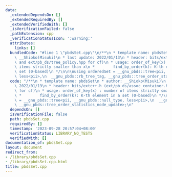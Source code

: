 ```yaml
---
data:
  _extendedDependsOn: []
  _extendedRequiredBy: []
  _extendedVerifiedWith: []
  _isVerificationFailed: false
  _pathExtension: cpp
  _verificationStatusIcon: ':warning:'
  attributes:
    links: []
  bundledCode: "#line 1 \"pbdsSet.cpp\"\n/**\n * template name: pbdsSet\n * author:\
    \ __Shioko(Misuki)\n * last update: 2022/01/13\n * header: bits/extc++.h (ext/pb_ds/assoc_container.hpp\
    \ and ext/pb_ds/tree_policy.hpp for cf)\n * usage: order_of_key(x) : number of\
    \ items strictly smaller than x\n *        find_by_order(k): K-th element in a\
    \ set (0-based)\n */\n\n\nusing orderedSet = __gnu_pbds::tree<pii, __gnu_pbds::null_type,\
    \ less<pii>,\n  __gnu_pbds::rb_tree_tag, __gnu_pbds::tree_order_statistics_node_update>;\n"
  code: "/**\n * template name: pbdsSet\n * author: __Shioko(Misuki)\n * last update:\
    \ 2022/01/13\n * header: bits/extc++.h (ext/pb_ds/assoc_container.hpp and ext/pb_ds/tree_policy.hpp\
    \ for cf)\n * usage: order_of_key(x) : number of items strictly smaller than x\n\
    \ *        find_by_order(k): K-th element in a set (0-based)\n */\n\n\nusing orderedSet\
    \ = __gnu_pbds::tree<pii, __gnu_pbds::null_type, less<pii>,\n  __gnu_pbds::rb_tree_tag,\
    \ __gnu_pbds::tree_order_statistics_node_update>;\n"
  dependsOn: []
  isVerificationFile: false
  path: pbdsSet.cpp
  requiredBy: []
  timestamp: '2023-09-28 20:57:04+08:00'
  verificationStatus: LIBRARY_NO_TESTS
  verifiedWith: []
documentation_of: pbdsSet.cpp
layout: document
redirect_from:
- /library/pbdsSet.cpp
- /library/pbdsSet.cpp.html
title: pbdsSet.cpp
---
```


